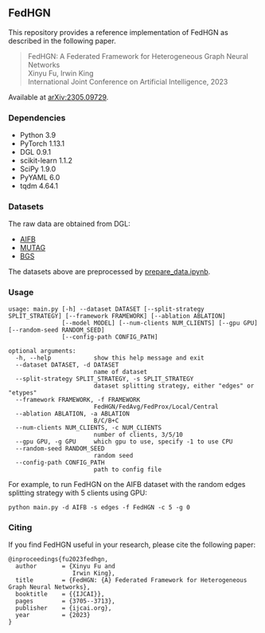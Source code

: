 ## FedHGN

This repository provides a reference implementation of FedHGN as described in the following paper.
> FedHGN: A Federated Framework for Heterogeneous Graph Neural Networks<br>
> Xinyu Fu, Irwin King<br>
> International Joint Conference on Artificial Intelligence, 2023

Available at [arXiv:2305.09729](https://arxiv.org/abs/2305.09729).

### Dependencies

* Python 3.9
* PyTorch 1.13.1
* DGL 0.9.1
* scikit-learn 1.1.2
* SciPy 1.9.0
* PyYAML 6.0
* tqdm 4.64.1

### Datasets

The raw data are obtained from DGL:
* [AIFB](https://docs.dgl.ai/en/0.9.x/generated/dgl.data.AIFBDataset.html)
* [MUTAG](https://docs.dgl.ai/en/0.9.x/generated/dgl.data.MUTAGDataset.html)
* [BGS](https://docs.dgl.ai/en/0.9.x/generated/dgl.data.BGSDataset.html)

The datasets above are preprocessed by [prepare_data.ipynb](prepare_data.ipynb).

### Usage

```
usage: main.py [-h] --dataset DATASET [--split-strategy SPLIT_STRATEGY] [--framework FRAMEWORK] [--ablation ABLATION]
               [--model MODEL] [--num-clients NUM_CLIENTS] [--gpu GPU] [--random-seed RANDOM_SEED]
               [--config-path CONFIG_PATH]

optional arguments:
  -h, --help            show this help message and exit
  --dataset DATASET, -d DATASET
                        name of dataset
  --split-strategy SPLIT_STRATEGY, -s SPLIT_STRATEGY
                        dataset splitting strategy, either "edges" or "etypes"
  --framework FRAMEWORK, -f FRAMEWORK
                        FedHGN/FedAvg/FedProx/Local/Central
  --ablation ABLATION, -a ABLATION
                        B/C/B+C
  --num-clients NUM_CLIENTS, -c NUM_CLIENTS
                        number of clients, 3/5/10
  --gpu GPU, -g GPU     which gpu to use, specify -1 to use CPU
  --random-seed RANDOM_SEED
                        random seed
  --config-path CONFIG_PATH
                        path to config file
```

For example, to run FedHGN on the AIFB dataset with the random edges splitting strategy with 5 clients using GPU:
```
python main.py -d AIFB -s edges -f FedHGN -c 5 -g 0
```

### Citing

If you find FedHGN useful in your research, please cite the following paper:
```
@inproceedings{fu2023fedhgn,
  author       = {Xinyu Fu and
                  Irwin King},
  title        = {FedHGN: {A} Federated Framework for Heterogeneous Graph Neural Networks},
  booktitle    = {{IJCAI}},
  pages        = {3705--3713},
  publisher    = {ijcai.org},
  year         = {2023}
}
```
